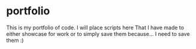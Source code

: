 # portfolio
This is my portfolio of code. I will place scripts here That I have made to either showcase for work or to simply save them because... I need to save them :)
